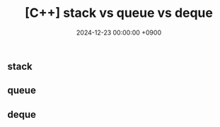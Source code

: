 ﻿---
classes: wide
toc: true
toc_label: "My Table of Contents"
#toc_icon: "cog"
layout: single
title: "[C++] stack vs queue vs deque"
date: "2024-12-23 00:00:00 +0900"
last_modified_at: "2024-12-23 00:00:00 +0900"
categories:
  - C++
tags:
  - c++
author_profile: true
sidebar:
    nav: docs
---

## stack
## queue
## deque
